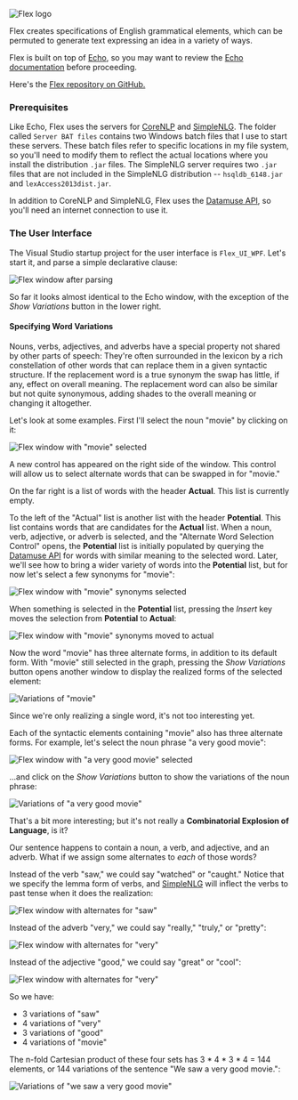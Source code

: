 ![Flex logo](/images/FlexLogo.png)

Flex creates specifications of English grammatical elements, which can be permuted to generate text expressing an idea in a variety of ways.

Flex is built on top of [Echo](https://github.com/GregWickham/Echo), so you may want to review the [Echo documentation](https://gregwickham.github.io/Echo/) before proceeding.

Here's the [Flex repository on GitHub.](https://github.com/GregWickham/Flex)

### Prerequisites

Like Echo, Flex uses the servers for [CoreNLP](https://stanfordnlp.github.io/CoreNLP/) and [SimpleNLG](https://github.com/simplenlg/simplenlg).  The folder called `Server BAT files` contains two Windows batch files that I use to start these servers.  These batch files refer to specific locations in my file system, so you'll need to modify them to reflect the actual locations where you install the distribution `.jar` files.  The SimpleNLG server requires two `.jar` files that are not included in the SimpleNLG distribution -- `hsqldb_6148.jar` and `lexAccess2013dist.jar`.

In addition to CoreNLP and SimpleNLG, Flex uses the [Datamuse API](https://www.datamuse.com/api/), so you'll need an internet connection to use it.

### The User Interface

The Visual Studio startup project for the user interface is `Flex_UI_WPF`.  Let's start it, and parse a simple declarative clause:

![Flex window after parsing](/images/ParsedSDC.jpg)

So far it looks almost identical to the Echo window, with the exception of the *Show Variations* button in the lower right.

#### Specifying Word Variations

Nouns, verbs, adjectives, and adverbs have a special property not shared by other parts of speech:  They're often surrounded in the lexicon by a rich constellation of other words that can replace them in a given syntactic structure.  If the replacement word is a true synonym the swap has little, if any, effect on overall meaning.  The replacement word can also be similar but not quite synonymous, adding shades to the overall meaning or changing it altogether.

Let's look at some examples.  First I'll select the noun "movie" by clicking on it:

![Flex window with "movie" selected](/images/MovieSelected.jpg)

A new control has appeared on the right side of the window.  This control will allow us to select alternate words that can be swapped in for "movie."

On the far right is a list of words with the header **Actual**.  This list is currently empty.

To the left of the "Actual" list is another list with the header **Potential**.  This list contains words that are candidates for the **Actual** list.  When a noun, verb, adjective, or adverb is selected, and the "Alternate Word Selection Control" opens, the **Potential** list is initially populated by querying the [Datamuse API](https://www.datamuse.com/api/) for words with similar meaning to the selected word.  Later, we'll see how to bring a wider variety of words into the **Potential** list, but for now let's select a few synonyms for "movie":

![Flex window with "movie" synonyms selected](/images/MovieSynonymsSelected.jpg)

When something is selected in the **Potential** list, pressing the *Insert* key moves the selection from **Potential** to **Actual**:

![Flex window with "movie" synonyms moved to actual](/images/MovieSynonymsMovedToActual.jpg)

Now the word "movie" has three alternate forms, in addition to its default form.  With "movie" still selected in the graph, pressing the *Show Variations* button opens another window to display the realized forms of the selected element:

![Variations of "movie"](/images/VariationsOfMovie.jpg)

Since we're only realizing a single word, it's not too interesting yet.

Each of the syntactic elements containing "movie" also has three alternate forms.  For example, let's select the noun phrase "a very good movie":

![Flex window with "a very good movie" selected](/images/AVeryGoodMovieSelected.jpg)

...and click on the *Show Variations* button to show the variations of the noun phrase:

![Variations of "a very good movie"](/images/VariationsOfAVeryGoodMovie.jpg)

That's a bit more interesting; but it's not really a **Combinatorial Explosion of Language**, is it?

Our sentence happens to contain a noun, a verb, and adjective, and an adverb.  What if we assign some alternates to *each* of those words?

Instead of the verb "saw," we could say "watched" or "caught."  Notice that we specify the lemma form of verbs, and [SimpleNLG](https://github.com/simplenlg/simplenlg) will inflect the verbs to past tense when it does the realization:

![Flex window with alternates for "saw"](/images/AlternatesForSaw.jpg)

Instead of the adverb "very," we could say "really," "truly," or "pretty":

![Flex window with alternates for "very"](/images/AlternatesForVery.jpg)

Instead of the adjective "good," we could say "great" or "cool":

![Flex window with alternates for "very"](/images/AlternatesForGood.jpg)

So we have:

* 3 variations of "saw"
* 4 variations of "very"
* 3 variations of "good"
* 4 variations of "movie"

The n-fold Cartesian product of these four sets has 3 * 4 * 3 * 4 = 144 elements, or 144 variations of the sentence "We saw a very good movie.":

![Variations of "we saw a very good movie"](/images/VariationsOfWeSawAVeryGoodMovie.jpg)


